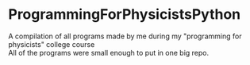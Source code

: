 # ProgrammingForPhysicistsPython
A compilation of all programs made by me during my "programming for physicists" college course  
All of the programs were small enough to put in one big repo.
